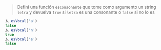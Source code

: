 > Definí una función `esConsonante` que tome como argumento un string `letra` y devuelva `true` si `letra` es una consonante o `false` si no lo es
>
```javascript
ム esVocal('a')
false
ム esVocal('n')
true
ム esVocal('e')
false
```